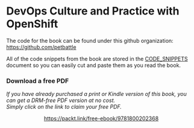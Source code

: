 # DevOps Culture and Practice with OpenShift

The code for the book can be found under this github organization: https://github.com/petbattle

All of the code snippets from the book are stored in the [CODE_SNIPPETS](CODE_SNIPPETS.md) document so you can easily cut and paste them as you read the book.
### Download a free PDF

 <i>If you have already purchased a print or Kindle version of this book, you can get a DRM-free PDF version at no cost.<br>Simply click on the link to claim your free PDF.</i>
<p align="center"> <a href="https://packt.link/free-ebook/9781800202368">https://packt.link/free-ebook/9781800202368 </a> </p>